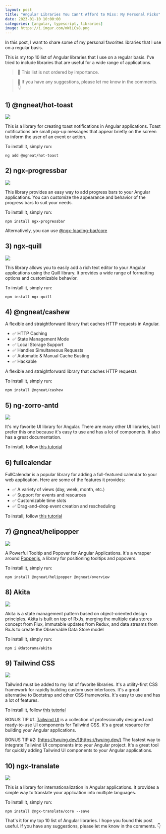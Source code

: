 ```yaml
---
layout: post
title: "Angular Libraries You Can't Afford to Miss: My Personal Picks"
date: 2023-01-10 10:00:00
categories: [angular, typescript, libraries]
image: https://i.imgur.com/nWiLCs8.png
---
```


In this post, I want to share some of my personal favorites libraries that I use on a regular basis.

This is my top 10 list of Angular libraries that I use on a regular basis. I've tried to include libraries that are useful for a wide range of applications.

> 📍 This list is not ordered by importance.

> 📍 If you have any suggestions, please let me know in the comments. 👇

## 1) @ngneat/hot-toast

![](https://i.imgur.com/uXNpy6U.png)

This is a library for creating toast notifications in Angular applications. Toast notifications are small pop-up messages that appear briefly on the screen to inform the user of an event or action.

To install it, simply run:

```
ng add @ngneat/hot-toast
```

## 2) ngx-progressbar

![](https://i.imgur.com/r4AdpdH.png)

This library provides an easy way to add progress bars to your Angular applications. You can customize the appearance and behavior of the progress bars to suit your needs.

To install it, simply run:

```
npm install ngx-progressbar
```

Alternatively, you can use [@ngx-loading-bar/core](https://www.npmjs.com/package/ngx-progressbar)

## 3) ngx-quill

![](https://i.imgur.com/2r7P8Zn.png)

This library allows you to easily add a rich text editor to your Angular applications using the Quill library. It provides a wide range of formatting options and customizable behavior.

To install it, simply run:

```
npm install ngx-quill
```

## 4) @ngneat/cashew

A flexible and straightforward library that caches HTTP requests in Angular.

- ✅ HTTP Caching
- ✅ State Management Mode
- ✅ Local Storage Support
- ✅ Handles Simultaneous Requests
- ✅ Automatic & Manual Cache Busting
- ✅ Hackable

A flexible and straightforward library that caches HTTP requests

To install it, simply run:

```
npm install @ngneat/cashew
```

## 5) ng-zorro-antd

![](https://i.imgur.com/PrOTj7Z.png)

It's my favorite UI library for Angular. There are many other UI libraries, but I prefer this one because it's easy to use and has a lot of components. It also has a great documentation.

To install, follow [this tutorial](https://ng.ant.design/docs/getting-started/en)

## 6) fullcalendar

FullCalendar is a popular library for adding a full-featured calendar to your web application. Here are some of the features it provides:

- ✅ A variety of views (day, week, month, etc.)
- ✅ Support for events and resources
- ✅ Customizable time slots
- ✅ Drag-and-drop event creation and rescheduling

To install, follow [this tutorial](https://fullcalendar.io/docs/angular)

## 7) @ngneat/helipopper

![](https://i.imgur.com/kd9IzPu.png)

A Powerful Tooltip and Popover for Angular Applications. It's a wrapper around [Popper.js](https://popper.js.org/), a library for positioning tooltips and popovers.

To install it, simply run:

```
npm install @ngneat/helipopper @ngneat/overview
```

## 8) Akita

![](https://i.imgur.com/1Dx26Yi.png)

Akita is a state management pattern based on object-oriented design principles. Akita is built on top of RxJs, merging the multiple data stores concept from Flux, immutable updates from Redux, and data streams from RxJs to create the Observable Data Store model

To install it, simply run:

```
npm i @datorama/akita
```

## 9) Tailwind CSS

![](https://i.imgur.com/3kkE9Pn.png)

Tailwind must be added to my list of favorite libraries. It's a utility-first CSS framework for rapidly building custom user interfaces. It's a great alternative to Bootstrap and other CSS frameworks. It's easy to use and has a lot of features.

To install it, follow [this tutorial](https://tailwindcss.com/docs/guides/angular)

BONUS TIP #1: [Tailwind UI](https://tailwindui.com/) is a collection of professionally designed and ready-to-use UI components for Tailwind CSS. It's a great resource for building your Angular applications.

BONUS TIP #2: [https://twuing.dev/](https://twuing.dev/) The fastest way to integrate Tailwind UI components into your Angular project. It's a great tool for quickly adding Tailwind UI components to your Angular applications.

## 10) ngx-translate

![](https://i.imgur.com/vrTSRzI.png)

This is a library for internationalization in Angular applications. It provides a simple way to translate your application into multiple languages.

To install it, simply run:

```
npm install @ngx-translate/core --save
```

That's it for my top 10 list of Angular libraries. I hope you found this post useful. If you have any suggestions, please let me know in the comments. 👇
